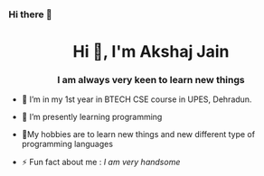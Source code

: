 ### Hi there 👋
<h1 align="center">Hi 👋, I'm Akshaj Jain</h1>
<h3 align="center">I am always very keen to learn new things</h3>

- 🔭 I’m in my 1st year in BTECH CSE course in UPES, Dehradun.
- 🌱 I’m presently learning  programming
- 💬My hobbies are to learn new things and new different type of programming languages

- ⚡ Fun fact about me : *I am very handsome* 


